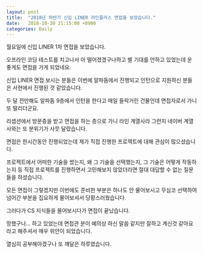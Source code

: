 ```yaml
---
layout: post
title:  "2018년 하반기 신입 LINER 라인플러스 면접을 보았습니다."
date:   2018-10-30 21:15:00 +0900
categories: Daily
---
```

월요일에 신입 LINER 1차 면접을 보았습니다.

오프라인 코딩 테스트를 치고나서 아 떨어졌겠구나하고 별 기대를 안하고 있었는데 운 좋게도 면접을 가게 되었네요.

신입 LINER 면접 보시는 분들은 이번에 알파돔에서 진행되고 인턴으로 지원하신 분들은 서현에서 진행된 것 같았습니다.

두 달 전만해도 알파돔 9층에서 인턴을 한다고 매일 들락거린 건물인데 면접자로서 가니 또 떨리더군요.

리셉션에서 방문증을 받고 면접을 하는 층으로 가니 라인 계열사라 그런지 네이버 계열사와는 또 분위기가 사뭇 달랐습니다.

면접은 한시간동안 진행되었는데 제가 직접 진행한 프로젝트에 대해 관심이 많으셨습니다.

프로젝트에서 어떠한 기술을 썼는지, 왜 그 기술을 선택했는지, 그 기술은 어떻게 작동하는지 등 직접 프로젝트를 진행하면서 고민해보지 않았더라면 절대 대답할 수 없는 질문들을 하셨습니다.

모든 면접이 그렇겠지만 이번에도 준비한 부분은 하나도 안 물어보시고 무심코 선택하여 넘어간 부분을 집요하게 물어보셔서 당황스러웠습니다.

그러다가 CS 지식들을 물어보시다가 면접이 끝났습니다.

망했구나... 하고 있었는데 면접관 분이 예의상 하신 말씀 같지만 잘하고 계신것 같아요라고 해주셔서 매우 위안이 되었습니다.

열심히 공부해야겠구나 또 깨달은 하루였습니다.
